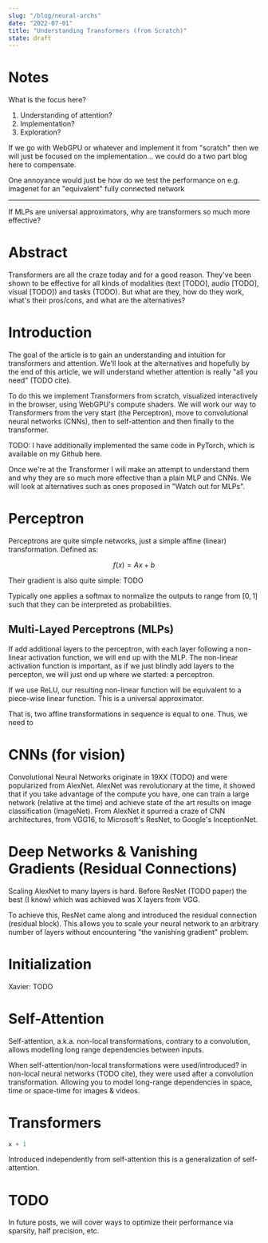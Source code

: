 ```yaml
---
slug: "/blog/neural-archs"
date: "2022-07-01"
title: "Understanding Transformers (from Scratch)"
state: draft
---
```


# Notes

What is the focus here?
1. Understanding of attention?
2. Implementation?
3. Exploration?

If we go with WebGPU or whatever and implement it from "scratch" then we will
just be focused on the implementation... we could do a two part blog here to
compensate.

One annoyance would just be how do we test the performance on e.g. imagenet for
an "equivalent" fully connected network

---



If MLPs are universal approximators, why are transformers so much more
effective?

# Abstract 

Transformers are all the craze today and for a good reason. They've been shown
to be effective for all kinds of modalities (text [TODO], audio [TODO], visual [TODO]) and tasks
(TODO). But
what are they, how do they work, what's their pros/cons, and
what are the alternatives?

# Introduction

The goal of the article is to gain an understanding and intuition for
transformers and attention. We'll look at the alternatives and hopefully by the
end of this article, we will understand whether attention is really "all you
need" (TODO cite).

To do this we implement Transformers from scratch, visualized interactively in
the browser, using WebGPU's compute shaders. We will work our way to
Transformers from the very start (the Perceptron), move to convolutional neural
networks (CNNs), then to self-attention and then finally to the transformer.

TODO: I have additionally implemented the same code in PyTorch, which is available on
my Github here.

Once we're at the Transformer I will make an attempt to understand them and why
they are so much more effective than a plain MLP and CNNs. We will look at
alternatives such as ones proposed in "Watch out for MLPs". 

# Perceptron 

Perceptrons are quite simple networks, just a simple affine (linear) transformation. Defined as:

$$
f(x) = Ax + b
$$

Their gradient is also quite simple: TODO

Typically one applies a softmax to normalize the outputs to range from $[0, 1]$
such that they can be interpreted as probabilities.


## Multi-Layed Perceptrons (MLPs)

If add additional layers to the perceptron, with each layer following a
non-linear activation function, we will end up with the MLP. The non-linear
activation function is important, as if we just blindly add layers to the
percepton, we will just end up where we started: a perceptron. 

If we use ReLU, our resulting non-linear function will be equivalent to a
piece-wise linear function. This is a universal approximator.

That is, two affine transformations in sequence is equal
to one. Thus, we need to 


# CNNs (for vision)

Convolutional Neural Networks originate in 19XX (TODO) and were popularized from
AlexNet. AlexNet was revolutionary at the time, it showed that if you take
advantage of the compute you have, one can train a large network (relative at
the time) and achieve state of the art results on image classification
(ImageNet). From AlexNet it spurred a craze of CNN architectures, from VGG16, to
Microsoft's ResNet, to Google's InceptionNet.


# Deep Networks & Vanishing Gradients (Residual Connections)

Scaling AlexNet to many layers is hard. Before ResNet (TODO paper) the best (I
know) which was achieved was X layers from VGG.

To achieve this, ResNet came along and introduced the residual connection
(residual block). This allows you to scale your neural network to an arbitrary
number of layers without encountering "the vanishing gradient" problem.

# Initialization

Xavier: TODO

# Self-Attention

Self-attention, a.k.a. non-local transformations, contrary to a convolution,
allows modelling long range dependencies between inputs. 

When self-attention/non-local transformations were used/introduced? in non-local
neural networks (TODO cite), they were used after a convolution transformation. Allowing you
to model long-range dependencies in space, time or space-time for images &
videos.


# Transformers

```python
x + 1
```

Introduced independently from self-attention this is a generalization of self-attention.



# TODO

In future posts, we will cover ways to optimize their performance via sparsity,
half precision, etc.
